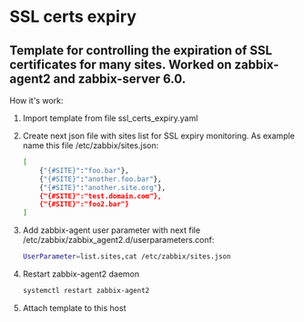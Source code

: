 # SSL certs expiry

## Template for controlling the expiration of SSL certificates for many sites. Worked on zabbix-agent2 and zabbix-server 6.0.

How it's work:

1) Import template from file ssl_certs_expiry.yaml

1) Create next json file with sites list for SSL expiry monitoring. As example name this file /etc/zabbix/sites.json:
    ```sh
    [
        {"{#SITE}":"foo.bar"},
        {"{#SITE}":"another.foo.bar"},
        {"{#SITE}":"another.site.org"},
        {"{#SITE}":"test.domain.com"},
        {"{#SITE}":"foo2.bar"}
    ]
    ```
2) Add zabbix-agent user parameter with next file /etc/zabbix/zabbix_agent2.d/userparameters.conf:

    ```sh
    UserParameter=list.sites,cat /etc/zabbix/sites.json
    ```
3) Restart zabbix-agent2 daemon
    ```sh
    systemctl restart zabbix-agent2
    ```
4) Attach template to this host



